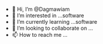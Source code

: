 - 👋 Hi, I’m @Dagmawiam
- 👀 I’m interested in ...software
- 🌱 I’m currently learning ...software 
- 💞️ I’m looking to collaborate on ...
- 📫 How to reach me ...

<!---
Dagmawiam/Dagmawiam is a ✨ special ✨ repository because its `README.md` (this file) appears on your GitHub profile.
You can click the Preview link to take a look at your changes.
--->
